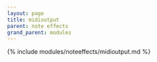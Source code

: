 ```yaml
---
layout: page
title: midioutput
parent: note effects
grand_parent: modules
---
```


{% include modules/noteeffects/midioutput.md %}

